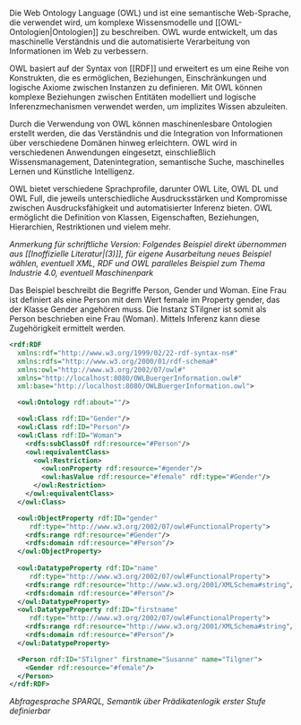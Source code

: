 Die Web Ontology Language (OWL) und ist eine semantische Web-Sprache, die verwendet wird, um komplexe Wissensmodelle und [[OWL-Ontologien|Ontologien]] zu beschreiben. OWL wurde entwickelt, um das maschinelle Verständnis und die automatisierte Verarbeitung von Informationen im Web zu verbessern.

OWL basiert auf der Syntax von [[RDF]] und erweitert es um eine Reihe von Konstrukten, die es ermöglichen, Beziehungen, Einschränkungen und logische Axiome zwischen Instanzen zu definieren. Mit OWL können komplexe Beziehungen zwischen Entitäten modelliert und logische Inferenzmechanismen verwendet werden, um implizites Wissen abzuleiten.

Durch die Verwendung von OWL können maschinenlesbare Ontologien erstellt werden, die das Verständnis und die Integration von Informationen über verschiedene Domänen hinweg erleichtern. OWL wird in verschiedenen Anwendungen eingesetzt, einschließlich Wissensmanagement, Datenintegration, semantische Suche, maschinelles Lernen und Künstliche Intelligenz.

OWL bietet verschiedene Sprachprofile, darunter OWL Lite, OWL DL und OWL Full, die jeweils unterschiedliche Ausdrucksstärken und Kompromisse zwischen Ausdrucksfähigkeit und automatisierter Inferenz bieten. OWL ermöglicht die Definition von Klassen, Eigenschaften, Beziehungen, Hierarchien, Restriktionen und vielem mehr.

*Anmerkung für schriftliche Version: Folgendes Beispiel direkt übernommen aus [[Inoffizielle Literatur|(3)]], für eigene Ausarbeitung neues Beispiel wählen, eventuell XML, RDF und OWL paralleles Beispiel zum Thema Industrie 4.0, eventuell Maschinenpark*

Das Beispiel beschreibt die Begriffe Person, Gender und Woman. Eine Frau ist definiert als eine Person mit dem Wert female im Property gender, das der Klasse Gender angehören muss. Die Instanz STilgner ist somit als Person beschrieben eine Frau (Woman). Mittels Inferenz kann diese Zugehörigkeit ermittelt werden.

```xml
<rdf:RDF
  xmlns:rdf="http://www.w3.org/1999/02/22-rdf-syntax-ns#"
  xmlns:rdfs="http://www.w3.org/2000/01/rdf-schema#"
  xmlns:owl="http://www.w3.org/2002/07/owl#"
  xmlns="http://localhost:8080/OWLBuergerInformation.owl#"
  xml:base="http://localhost:8080/OWLBuergerInformation.owl">

  <owl:Ontology rdf:about=""/>

  <owl:Class rdf:ID="Gender"/>
  <owl:Class rdf:ID="Person"/>
  <owl:Class rdf:ID="Woman">
    <rdfs:subClassOf rdf:resource="#Person"/>
    <owl:equivalentClass>
      <owl:Restriction>
        <owl:onProperty rdf:resource="#gender"/>
        <owl:hasValue rdf:resource="#female" rdf:type="#Gender"/>
      </owl:Restriction>
    </owl:equivalentClass>
  </owl:Class>

  <owl:ObjectProperty rdf:ID="gender"
     rdf:type="http://www.w3.org/2002/07/owl#FunctionalProperty">
    <rdfs:range rdf:resource="#Gender"/>
    <rdfs:domain rdf:resource="#Person"/>
  </owl:ObjectProperty>
  
  <owl:DatatypeProperty rdf:ID="name"
     rdf:type="http://www.w3.org/2002/07/owl#FunctionalProperty">
    <rdfs:range rdf:resource="http://www.w3.org/2001/XMLSchema#string"/>
    <rdfs:domain rdf:resource="#Person"/>
  </owl:DatatypeProperty>
  <owl:DatatypeProperty rdf:ID="firstname"
     rdf:type="http://www.w3.org/2002/07/owl#FunctionalProperty">
    <rdfs:range rdf:resource="http://www.w3.org/2001/XMLSchema#string"/>
    <rdfs:domain rdf:resource="#Person"/>
  </owl:DatatypeProperty>

  <Person rdf:ID="STilgner" firstname="Susanne" name="Tilgner">
    <Gender rdf:resource="#female"/>
  </Person>
</rdf:RDF>
```

*Abfragesprache SPARQL, Semantik über Prädikatenlogik erster Stufe definierbar*